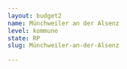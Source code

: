 ```yaml
---
layout: budget2
name: Münchweiler an der Alsenz
level: kommune
state: RP
slug: Münchweiler-an-der-Alsenz

---
```



